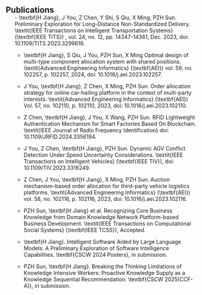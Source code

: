 <h2 id="publications" style="margin: 2px 0px -15px;">Publications</h2>

<div class="publications">
<ol class="bibliography">
-  \textbf{H Jiang}, J You, Z Chen, Y Shi, S Qiu, X Ming, PZH Sun. Preliminary Exploration for Long-Distance Non-Standardized Delivery. \textit{IEEE 
  Transactions on Intelligent Transportation Systems} (\textbf{IEEE TITS}) , vol. 24, no. 12, pp. 14347-14361, Dec. 2023, doi: 10.1109/TITS.2023.3299618.

- \textbf{H Jiang}, S Qiu, J You, PZH Sun, X Ming Optimal design of multi-type component allocation system with shared positions. \textit{Advanced Engineering Informatics} (\textbf{AEI}) vol. 59, no. 102257, p. 102257, 2024, doi: 10.1016/j.aei.2023.102257.

- J You, \textbf{H Jiang}, Z Chen, X Ming, PZH Sun. Order allocation strategy for online car-hailing platform in the context of multi-party interests. \textit{Advanced Engineering Informatics} (\textbf{AEI}) Vol. 57, no. 102110, p. 102110, 2023, doi: 10.1016/j.aei.2023.102110.

-  Z Chen, \textbf{H Jiang}, J You, X Wang, PZH Sun. RFID Lightweight Authentication Mechanism for Smart Factories Based On Blockchain. \textit{IEEE Journal of Radio Frequency Identification} doi: 10.1109/JRFID.2024.3356194.

-  J You, Z Chen, \textbf{H Jiang}, PZH Sun. Dynamic AGV Conflict Detection Under Speed Uncertainty Considerations. \textit{IEEE Transactions on Intelligent Vehicles} (\textbf{IEEE TIV}), doi: 10.1109/TIV.2023.3316249.

-  Z Chen, J You, \textbf{H Jiang}, X Ming, PZH Sun. Auction mechanism-based order allocation for third-party vehicle logistics platforms. \textit{Advanced Engineering Informatics} (\textbf{AEI}) vol. 58, no. 102116, p. 102116, 2023, doi: 10.1016/j.aei.2023.102116.

-  PZH Sun, \textbf{H Jiang} et al. Recognizing Core Business Knowledge from Domain Knowledge Network Platform-based Business Development. \textit{IEEE Transactions on Computational Social Systems} (\textbf{IEEE TCSS}), Accepted.

-  \textbf{H Jiang}. Intelligent Software Aided by Large Language Models: A Preliminary Exploration of Software Intelligence Capabilities. \textbf{CSCW 2024 Posters}, in submission.

-  PZH Sun, \textbf{H Jiang}. Breaking the Thinking Limitations of Knowledge Intensive Workers: Proactive Knowledge Supply as a Knowledge Sequential Recommendation. \textbf{CSCW 2025(CCF-A)}, in submission.

